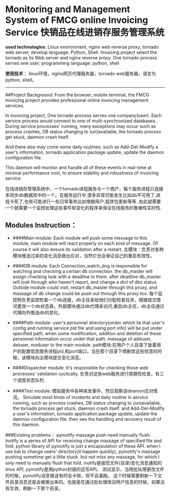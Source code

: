 **Monitoring and Management System of FMCG online Invoicing Service**
**快销品在线进销存服务管理系统**
====
**used technologies**:  Linux environment, nginx web reverse proxy, tornado web server, develop language: Python, Shell. 
Invoicing project select the tornado as its Web server and nginx reverse proxy. One tornado process serves one user; programming language: python, shell

**使用技术**：     linux环境，nginx网页代理服务器，tornado web服务器，语言为python, shell。
****

##Project Background:
From the browser, mobile terminal, the FMCG Invoicing project provides professional online invoicing management services.

In invoicing project, One tornado process serves one company(user). Each service process would connect to one of multi-synchronized databases. During service processes' running, many exceptions may occur such as process crashes, DB status changing to (un)available, the tornado process get stuck, daemon crash itself. 

And there also may come some daily routines, such as Add-Del-Modify a user's information, tornado application package update, update the daemon configuration file. 

This daemon will monitor and handle all of these events in real-time at minimal performance cost, to ensure stability and robustness of invoicing service

在线进销存管理系统中，一个tornado进程服务与一个商户，每个服务进程只连接多同步db数据库中的一个。在服务运行中,很多异常可能发生比如db不可用了,进程卡死了,也有可能进行一些日常事务比如增删用户,程序包更新等等. 由此就需要一个就需要一个监控处理这些事件和变化的程序来保证在线服务的鲁棒性实时性.
    

##  Modules Instruction：
- ####Main module:
        Each module will push some message to this module, main module will react properly on each kind of message. Of course it will also ensure its validation after a restart.
        主模块：负责对各种模块推送过来的变化消息做出应对，当然它也会保证自己的重启有效性。
- ####DB module:
        Each Connection_watch_dog is responsible for watching and checking a certain db connection. the db_master will assign checking task with a deadline to them. after deadline db_master will look through who haven't report, and change a dict of dbs status. Outside module could visit, restart db_master through this proxy, and massage of db change could be push out through this proxy too.
        每个监控狗负责监控检查一个db连接，db主任来给他们分配检查任务，根据提交情况更改一个db状态表。外部模块通过db代理来访问,重启db主任，db主任通过代理向外推送db的变化。
- ####Path module:
        user's personnel directory(under which lie that user's config and running service pid file and using port info) will be put under specified path, when some modification, addition and deletion of these personnel information occur under that path. message of adduser, deluser, moduser to the main module.
        path模块:在用户个人目录下放着用户的配置信息服务进程pid,和port端口，当在那个目录下增删改这些信息的时候，该模块向主模块提交变化消息。
- ####Dispatcher module:
        It's responsible for checking those web processes' validation cyclically.
        负责对这些web服务进行周期性检查，有三个调度状态队列.

- ####Test module:
        模拟服务中各种突发事件，然后观察该deamon应对情况。
        Simulate most kinds of incidents and daily routine in service running, such as
            process crashes, DB status changing to (un)available, the tornado process get stuck, daemon crash itself.
        and  Add-Del-Modify a user's information, tornado application package update, update the daemon configuration file.
        then see the handling and recovery result of this daemon.


###Existing problems：
     pyinotify massage push need manually flush: Inotify is a series of API for receiving change massage of specified file and fold. python library of pyinotify is just a  encapsulation of these API. when I use bat to change users' directory(it happen quickly), pyinotify's massage pushing sometime get a little stuck. but not miss any massage, for which I only need to manually flush that fold. 
    inotify是接受文件(目录)变化消息通知的linux API, pyinotify是用python封装的这写API。
    测试显示，当用批处理更改文件的时候，pyinotify消息推送有时会卡顿，但不会漏报。 
    这个时候需要刷新一下文件目录消息还是会被推出来的。也就是在通过批处理改动用户信息的时候，如果没有生效，刷新一下那个目录。
